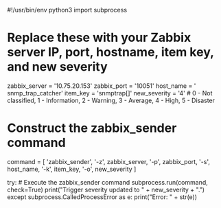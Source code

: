 #!/usr/bin/env python3
import subprocess

# Replace these with your Zabbix server IP, port, hostname, item key, and new severity
zabbix_server = '10.75.20.153'
zabbix_port = '10051'
host_name = '	snmp_trap_catcher'
item_key = 'snmptrap[]'
new_severity = '4'  # 0 - Not classified, 1 - Information, 2 - Warning, 3 - Average, 4 - High, 5 - Disaster

# Construct the zabbix_sender command
command = [
    'zabbix_sender',
    '-z', zabbix_server,
    '-p', zabbix_port,
    '-s', host_name,
    '-k', item_key,
    '-o', new_severity
]

try:
    # Execute the zabbix_sender command
    subprocess.run(command, check=True)
    print("Trigger severity updated to " + new_severity + ".")
except subprocess.CalledProcessError as e:
    print("Error: " + str(e))
